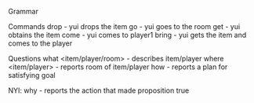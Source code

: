 Grammar

Commands
drop <item> - yui drops the item
go <room> - yui goes to the room
get <item> - yui obtains the item
come - yui comes to player1
bring <item> - yui gets the item and comes to the player

Questions
what <item/player/room> - describes item/player
where <item/player> - reports room of item/player
how <goal> - reports a plan for satisfying goal

NYI: 
why <proposition> - reports the action that made proposition true